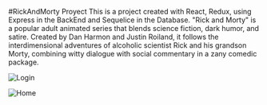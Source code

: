 #RickAndMorty
Proyect This is a project created with React, Redux, using Express in the BackEnd and Sequelice in the Database. "Rick and Morty" is a popular adult animated series that blends science fiction, dark humor, and satire. Created by Dan Harmon and Justin Roiland, it follows the interdimensional adventures of alcoholic scientist Rick and his grandson Morty, combining witty dialogue with social commentary in a zany comedic package.


![Login](https://raw.githubusercontent.com/fertassara/rick_and_morty/master/PRESENTACION%20RICK%20AND%20MORTY_P%C3%A1gina_1.jpg)

![Home](https://raw.githubusercontent.com/fertassara/rick_and_morty/master/PRESENTACION%20RICK%20AND%20MORTY_P%C3%A1gina_2.jpg)
